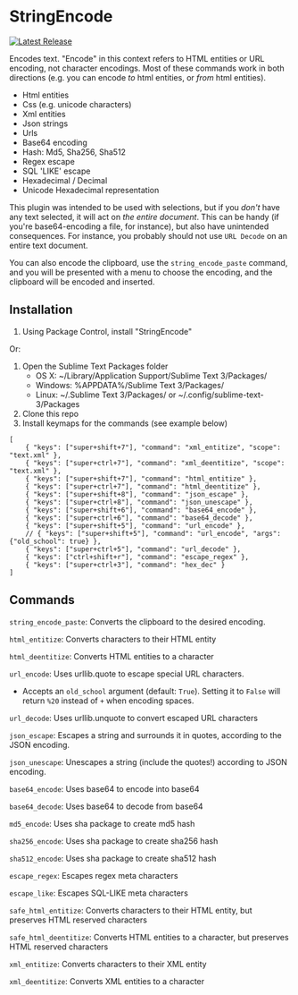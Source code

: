 StringEncode
============
[![Latest Release](https://img.shields.io/github/tag/CodeByZach/sublime_string_encode.svg?label=version)](https://github.com/CodeByZach/sublime_string_encode/releases)

Encodes text. "Encode" in this context refers to HTML entities or URL encoding, not character encodings. Most of these commands work in both directions (e.g. you can encode *to* html entities, or *from* html entities).

- Html entities
- Css (e.g. unicode characters)
- Xml entities
- Json strings
- Urls
- Base64 encoding
- Hash: Md5, Sha256, Sha512
- Regex escape
- SQL 'LIKE' escape
- Hexadecimal / Decimal
- Unicode Hexadecimal representation

This plugin was intended to be used with selections, but if you *don't* have any text selected, it will act on *the entire document*. This can be handy (if you're base64-encoding a file, for instance), but also have unintended consequences. For instance, you probably should not use `URL Decode` on an entire text document.

You can also encode the clipboard, use the `string_encode_paste` command, and you will be presented with a menu to choose the encoding, and the clipboard will be encoded and inserted.

Installation
------------

1. Using Package Control, install "StringEncode"

Or:

1. Open the Sublime Text Packages folder
	- OS X: ~/Library/Application Support/Sublime Text 3/Packages/
	- Windows: %APPDATA%/Sublime Text 3/Packages/
	- Linux: ~/.Sublime Text 3/Packages/ or ~/.config/sublime-text-3/Packages
2. Clone this repo
3. Install keymaps for the commands (see example below)
```
[
	{ "keys": ["super+shift+7"], "command": "xml_entitize", "scope": "text.xml" },
	{ "keys": ["super+ctrl+7"], "command": "xml_deentitize", "scope": "text.xml" },
	{ "keys": ["super+shift+7"], "command": "html_entitize" },
	{ "keys": ["super+ctrl+7"], "command": "html_deentitize" },
	{ "keys": ["super+shift+8"], "command": "json_escape" },
	{ "keys": ["super+ctrl+8"], "command": "json_unescape" },
	{ "keys": ["super+shift+6"], "command": "base64_encode" },
	{ "keys": ["super+ctrl+6"], "command": "base64_decode" },
	{ "keys": ["super+shift+5"], "command": "url_encode" },
	// { "keys": ["super+shift+5"], "command": "url_encode", "args": {"old_school": true} },
	{ "keys": ["super+ctrl+5"], "command": "url_decode" },
	{ "keys": ["ctrl+shift+r"], "command": "escape_regex" },
	{ "keys": ["super+ctrl+3"], "command": "hex_dec" }
]
```

Commands
--------

`string_encode_paste`: Converts the clipboard to the desired encoding.

`html_entitize`: Converts characters to their HTML entity

`html_deentitize`: Converts HTML entities to a character

`url_encode`: Uses urllib.quote to escape special URL characters.
- Accepts an `old_school` argument (default: `True`). Setting it to `False` will return `%20` instead of `+` when encoding spaces.

`url_decode`: Uses urllib.unquote to convert escaped URL characters

`json_escape`: Escapes a string and surrounds it in quotes, according to the JSON encoding.

`json_unescape`: Unescapes a string (include the quotes!) according to JSON encoding.

`base64_encode`: Uses base64 to encode into base64

`base64_decode`: Uses base64 to decode from base64

`md5_encode`: Uses sha package to create md5 hash

`sha256_encode`: Uses sha package to create sha256 hash

`sha512_encode`: Uses sha package to create sha512 hash

`escape_regex`: Escapes regex meta characters

`escape_like`: Escapes SQL-LIKE meta characters

`safe_html_entitize`: Converts characters to their HTML entity, but preserves HTML reserved characters

`safe_html_deentitize`: Converts HTML entities to a character, but preserves HTML reserved characters

`xml_entitize`: Converts characters to their XML entity

`xml_deentitize`: Converts XML entities to a character
